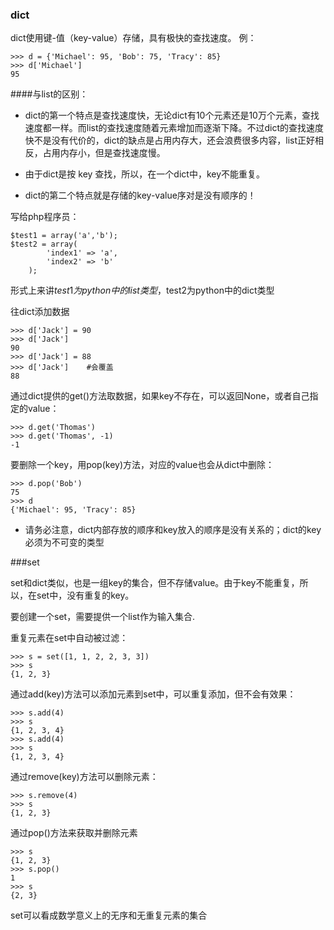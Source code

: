 ### dict
dict使用键-值（key-value）存储，具有极快的查找速度。
例：

	>>> d = {'Michael': 95, 'Bob': 75, 'Tracy': 85}
	>>> d['Michael']
	95
	
####与list的区别：

* dict的第一个特点是查找速度快，无论dict有10个元素还是10万个元素，查找速度都一样。而list的查找速度随着元素增加而逐渐下降。不过dict的查找速度快不是没有代价的，dict的缺点是占用内存大，还会浪费很多内容，list正好相反，占用内存小，但是查找速度慢。

* 由于dict是按 key 查找，所以，在一个dict中，key不能重复。

* dict的第二个特点就是存储的key-value序对是没有顺序的！

写给php程序员：
	
	$test1 = array('a','b');
	$test2 = array(
			'index1' => 'a',
			'index2' => 'b'
		);
		
形式上来讲$test1为python中的list类型，$test2为python中的dict类型

往dict添加数据

	>>> d['Jack'] = 90
	>>> d['Jack']
	90
	>>> d['Jack'] = 88
	>>> d['Jack']    #会覆盖
	88
	
通过dict提供的get()方法取数据，如果key不存在，可以返回None，或者自己指定的value：
	
	>>> d.get('Thomas')
	>>> d.get('Thomas', -1)
	-1
	
要删除一个key，用pop(key)方法，对应的value也会从dict中删除：
	
	>>> d.pop('Bob')
	75
	>>> d
	{'Michael': 95, 'Tracy': 85}
	
* 请务必注意，dict内部存放的顺序和key放入的顺序是没有关系的；dict的key必须为不可变的类型

###set

set和dict类似，也是一组key的集合，但不存储value。由于key不能重复，所以，在set中，没有重复的key。

要创建一个set，需要提供一个list作为输入集合.

重复元素在set中自动被过滤：

	>>> s = set([1, 1, 2, 2, 3, 3])
	>>> s
	{1, 2, 3}

通过add(key)方法可以添加元素到set中，可以重复添加，但不会有效果：

	>>> s.add(4)
	>>> s
	{1, 2, 3, 4}
	>>> s.add(4)
	>>> s
	{1, 2, 3, 4}
	
通过remove(key)方法可以删除元素：

	>>> s.remove(4)
	>>> s
	{1, 2, 3}

通过pop()方法来获取并删除元素

	>>> s
	{1, 2, 3}
	>>> s.pop()
	1
	>>> s
	{2, 3}

set可以看成数学意义上的无序和无重复元素的集合

